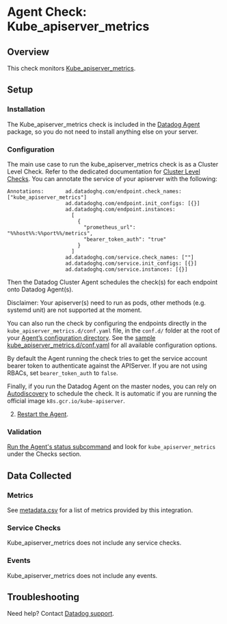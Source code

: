 # Agent Check: Kube_apiserver_metrics

## Overview

This check monitors [Kube_apiserver_metrics][1].

## Setup

### Installation

The Kube_apiserver_metrics check is included in the [Datadog Agent][2] package, so you do not need to install anything else on your server.

### Configuration

The main use case to run the kube_apiserver_metrics check is as a Cluster Level Check.
Refer to the dedicated documentation for [Cluster Level Checks][3].
You can annotate the service of your apiserver with the following:
```
Annotations:       ad.datadoghq.com/endpoint.check_names: ["kube_apiserver_metrics"]
                   ad.datadoghq.com/endpoint.init_configs: [{}]
                   ad.datadoghq.com/endpoint.instances:
                     [
                       {
                         "prometheus_url": "%%host%%:%%port%%/metrics",
                         "bearer_token_auth": "true"
                       }
                     ]
                   ad.datadoghq.com/service.check_names: [""]
                   ad.datadoghq.com/service.init_configs: [{}]
                   ad.datadoghq.com/service.instances: [{}]
```
Then the Datadog Cluster Agent schedules the check(s) for each endpoint onto Datadog Agent(s).

Disclaimer: Your apiserver(s) need to run as pods, other methods (e.g. systemd unit) are not supported at the moment.

You can also run the check by configuring the endpoints directly in the `kube_apiserver_metrics.d/conf.yaml` file, in the `conf.d/` folder at the root of your [Agent’s configuration directory][9].
See the [sample kube_apiserver_metrics.d/conf.yaml][2] for all available configuration options.

By default the Agent running the check tries to get the service account bearer token to authenticate against the APIServer. If you are not using RBACs, set `bearer_token_auth` to `false`.

Finally, if you run the Datadog Agent on the master nodes, you can rely on [Autodiscovery][4] to schedule the check. It is automatic if you are running the official image `k8s.gcr.io/kube-apiserver`.

2. [Restart the Agent][5].

### Validation

[Run the Agent's status subcommand][6] and look for `kube_apiserver_metrics` under the Checks section.

## Data Collected

### Metrics

See [metadata.csv][7] for a list of metrics provided by this integration.

### Service Checks

Kube_apiserver_metrics does not include any service checks.

### Events

Kube_apiserver_metrics does not include any events.

## Troubleshooting

Need help? Contact [Datadog support][8].

[1]: https://kubernetes.io/docs/reference/command-line-tools-reference/kube-apiserver/
[2]: https://github.com/DataDog/integrations-core/blob/master/kube_apiserver_metrics/datadog_checks/kube_apiserver_metrics/data/conf.yaml.example
[3]: https://docs.datadoghq.com/agent/autodiscovery/clusterchecks/
[4]: https://docs.datadoghq.com/agent/autodiscovery/?tab=kubernetes
[5]: https://docs.datadoghq.com/agent/faq/agent-commands/#start-stop-restart-the-agent
[6]: https://docs.datadoghq.com/agent/faq/agent-commands/#agent-status-and-information
[7]: https://github.com/DataDog/integrations-core/blob/master/kube_apiserver_metrics/metadata.csv
[8]: https://docs.datadoghq.com/help/
[9]: https://docs.datadoghq.com/agent/guide/agent-configuration-files/#agent-configuration-directory
